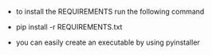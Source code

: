- to install the REQUIREMENTS run the following command
- pip install -r REQUIREMENTS.txt


- you can easily create an executable by using pyinstaller
